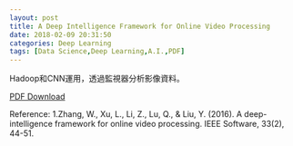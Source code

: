 ```yaml
---
layout: post
title: A Deep Intelligence Framework for Online Video Processing
date: 2018-02-09 20:31:50
categories: Deep Learning
tags: [Data Science,Deep Learning,A.I.,PDF]
---
```

Hadoop和CNN運用，透過監視器分析影像資料。
<!--more-->
[PDF Download](/assets/2018-02-09-A-Deep-Intelligence-Framework-for-Online-Video-Processing/A-Deep-Intelligence-Framework-for-Online-Video-Processing.pdf)

Reference:
1.Zhang, W., Xu, L., Li, Z., Lu, Q., & Liu, Y. (2016). A deep-intelligence framework for online video processing. IEEE Software, 33(2), 44-51.
